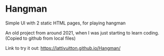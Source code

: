 # Hangman

Simple UI with 2 static HTML pages, for playing hangman

An old project from around 2021, when I was just starting to learn coding. (Copied to github from local files)

Link to try it out: https://lattivuitton.github.io/Hangman/
